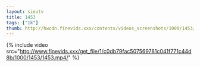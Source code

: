 ```yaml
--- 
layout: sieutv
title: 1453
tags: ["1k"]
thumb: http://hwcdn.finevids.xxx/contents/videos_screenshots/1000/1453/preview.mp4.jpg
---
```

{% include video src="http://www.finevids.xxx/get_file/1/c0db79fac507569781c041f771c44d8b/1000/1453/1453.mp4/" %} 
